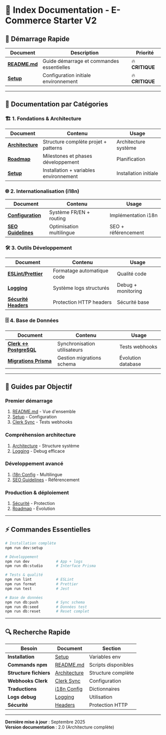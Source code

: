 # 📖 Index Documentation - E-Commerce Starter V2

## 🚀 Démarrage Rapide

| Document | Description | Priorité |
|----------|-------------|----------|
| **[README.md](./README.md)** | Guide démarrage et commandes essentielles | 🔥 **CRITIQUE** |
| **[Setup](./1-foundations/setup.md)** | Configuration initiale environnement | 🔥 **CRITIQUE** |

---

## 📁 Documentation par Catégories

### 🏗️ **1. Fondations & Architecture**
| Document | Contenu | Usage |
|----------|---------|-------|
| **[Architecture](./1-foundations/architecture.md)** | Structure complète projet + patterns | Architecture système |
| **[Roadmap](./1-foundations/Roadmap.md)** | Milestones et phases développement | Planification |
| **[Setup](./1-foundations/setup.md)** | Installation + variables environnement | Installation initiale |

### 🌐 **2. Internationalisation (i18n)**
| Document | Contenu | Usage |
|----------|---------|-------|
| **[Configuration](./2-Language_internationalization/language-config.md)** | Système FR/EN + routing | Implémentation i18n |
| **[SEO Guidelines](./2-Language_internationalization/seo_guidelines.md)** | Optimisation multilingue | SEO + référencement |

### 🛠️ **3. Outils Développement**
| Document | Contenu | Usage |
|----------|---------|-------|
| **[ESLint/Prettier](./3-development-tools/eslint-prettier.md)** | Formatage automatique code | Qualité code |
| **[Logging](./3-development-tools/logging.md)** | Système logs structurés | Debug + monitoring |
| **[Sécurité Headers](./3-development-tools/security-headers.md)** | Protection HTTP headers | Sécurité base |

### 🗄️ **4. Base de Données**
| Document | Contenu | Usage |
|----------|---------|-------|
| **[Clerk ↔ PostgreSQL](./4-database-stack/clerk-postgres-sync.md)** | Synchronisation utilisateurs | Tests webhooks |
| **[Migrations Prisma](./4-database-stack/prisma-migrations.md)** | Gestion migrations schema | Évolution database |

---

## 🎯 Guides par Objectif

### **Premier démarrage**
1. [README.md](./README.md) - Vue d'ensemble
2. [Setup](./1-foundations/setup.md) - Configuration
3. [Clerk Sync](./4-database-stack/clerk-postgres-sync.md) - Tests webhooks

### **Compréhension architecture** 
1. [Architecture](./1-foundations/architecture.md) - Structure système
2. [Logging](./3-development-tools/logging.md) - Debug efficace

### **Développement avancé**
1. [i18n Config](./2-Language_internationalization/language-config.md) - Multilingue
2. [SEO Guidelines](./2-Language_internationalization/seo_guidelines.md) - Référencement

### **Production & déploiement**
1. [Sécurité](./3-development-tools/security-headers.md) - Protection
2. [Roadmap](./1-foundations/Roadmap.md) - Évolution

---

## ⚡ Commandes Essentielles

```bash
# Installation complète
npm run dev:setup

# Développement 
npm run dev            # App + logs
npm run db:studio      # Interface Prisma

# Tests & qualité
npm run lint           # ESLint
npm run format         # Prettier
npm run test           # Jest

# Base de données
npm run db:push        # Sync schema
npm run db:seed        # Données test
npm run db:reset       # Reset complet
```

---

## 🔍 Recherche Rapide

| Besoin | Document | Section |
|--------|----------|---------|
| **Installation** | [Setup](./1-foundations/setup.md) | Variables env |
| **Commands npm** | [README.md](./README.md) | Scripts disponibles |
| **Structure fichiers** | [Architecture](./1-foundations/architecture.md) | Structure complète |
| **Webhooks Clerk** | [Clerk Sync](./4-database-stack/clerk-postgres-sync.md) | Configuration |
| **Traductions** | [i18n Config](./2-Language_internationalization/language-config.md) | Dictionnaires |
| **Logs debug** | [Logging](./3-development-tools/logging.md) | Utilisation |
| **Sécurité** | [Headers](./3-development-tools/security-headers.md) | Protection HTTP |

---

**Dernière mise à jour** : Septembre 2025  
**Version documentation** : 2.0 (Architecture complète)
